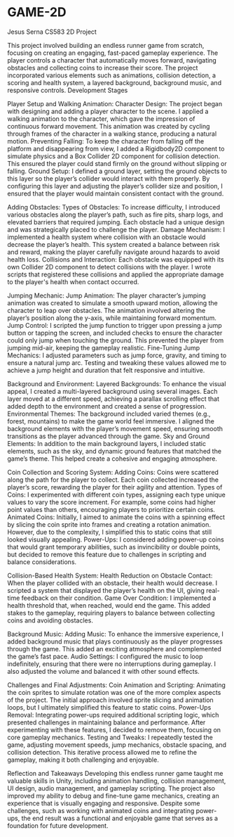 # GAME-2D

Jesus Serna
CS583
2D Project 

This project involved building an endless runner game from scratch, focusing on creating an engaging, fast-paced gameplay experience. The player controls a character that automatically moves forward, navigating obstacles and collecting coins to increase their score. The project incorporated various elements such as animations, collision detection, a scoring and health system, a layered background, background music, and responsive controls.
Development Stages

Player Setup and Walking Animation:
Character Design: The project began with designing and adding a player character to the scene. I applied a walking animation to the character, which gave the impression of continuous forward movement. This animation was created by cycling through frames of the character in a walking stance, producing a natural motion.
Preventing Falling: To keep the character from falling off the platform and disappearing from view, I added a Rigidbody2D component to simulate physics and a Box Collider 2D component for collision detection. This ensured the player could stand firmly on the ground without slipping or falling.
Ground Setup: I defined a ground layer, setting the ground objects to this layer so the player’s collider would interact with them properly. By configuring this layer and adjusting the player’s collider size and position, I ensured that the player would maintain consistent contact with the ground.


Adding Obstacles:
Types of Obstacles: To increase difficulty, I introduced various obstacles along the player’s path, such as fire pits, sharp logs, and elevated barriers that required jumping. Each obstacle had a unique design and was strategically placed to challenge the player.
Damage Mechanism: I implemented a health system where collision with an obstacle would decrease the player’s health. This system created a balance between risk and reward, making the player carefully navigate around hazards to avoid health loss.
Collisions and Interaction: Each obstacle was equipped with its own Collider 2D component to detect collisions with the player. I wrote scripts that registered these collisions and applied the appropriate damage to the player's health when contact occurred.


Jumping Mechanic:
Jump Animation: The player character’s jumping animation was created to simulate a smooth upward motion, allowing the character to leap over obstacles. The animation involved altering the player’s position along the y-axis, while maintaining forward momentum.
Jump Control: I scripted the jump function to trigger upon pressing a jump button or tapping the screen, and included checks to ensure the character could only jump when touching the ground. This prevented the player from jumping mid-air, keeping the gameplay realistic.
Fine-Tuning Jump Mechanics: I adjusted parameters such as jump force, gravity, and timing to ensure a natural jump arc. Testing and tweaking these values allowed me to achieve a jump height and duration that felt responsive and intuitive.


Background and Environment:
Layered Backgrounds: To enhance the visual appeal, I created a multi-layered background using several images. Each layer moved at a different speed, achieving a parallax scrolling effect that added depth to the environment and created a sense of progression.
Environmental Themes: The background included varied themes (e.g., forest, mountains) to make the game world feel immersive. I aligned the background elements with the player’s movement speed, ensuring smooth transitions as the player advanced through the game.
Sky and Ground Elements: In addition to the main background layers, I included static elements, such as the sky, and dynamic ground features that matched the game’s theme. This helped create a cohesive and engaging atmosphere.


Coin Collection and Scoring System:
Adding Coins: Coins were scattered along the path for the player to collect. Each coin collected increased the player’s score, rewarding the player for their agility and attention.
Types of Coins: I experimented with different coin types, assigning each type unique values to vary the score increment. For example, some coins had higher point values than others, encouraging players to prioritize certain coins.
Animated Coins: Initially, I aimed to animate the coins with a spinning effect by slicing the coin sprite into frames and creating a rotation animation. However, due to the complexity, I simplified this to static coins that still looked visually appealing.
Power-Ups: I considered adding power-up coins that would grant temporary abilities, such as invincibility or double points, but decided to remove this feature due to challenges in scripting and balance considerations.


Collision-Based Health System:
Health Reduction on Obstacle Contact: When the player collided with an obstacle, their health would decrease. I scripted a system that displayed the player’s health on the UI, giving real-time feedback on their condition.
Game Over Condition: I implemented a health threshold that, when reached, would end the game. This added stakes to the gameplay, requiring players to balance between collecting coins and avoiding obstacles.


Background Music:
Adding Music: To enhance the immersive experience, I added background music that plays continuously as the player progresses through the game. This added an exciting atmosphere and complemented the game’s fast pace.
Audio Settings: I configured the music to loop indefinitely, ensuring that there were no interruptions during gameplay. I also adjusted the volume and balanced it with other sound effects.


Challenges and Final Adjustments:
Coin Animation and Scripting: Animating the coin sprites to simulate rotation was one of the more complex aspects of the project. The initial approach involved sprite slicing and animation loops, but I ultimately simplified this feature to static coins.
Power-Ups Removal: Integrating power-ups required additional scripting logic, which presented challenges in maintaining balance and performance. After experimenting with these features, I decided to remove them, focusing on core gameplay mechanics.
Testing and Tweaks: I repeatedly tested the game, adjusting movement speeds, jump mechanics, obstacle spacing, and collision detection. This iterative process allowed me to refine the gameplay, making it both challenging and enjoyable.


Reflection and Takeaways
Developing this endless runner game taught me valuable skills in Unity, including animation handling, collision management, UI design, audio management, and gameplay scripting. The project also improved my ability to debug and fine-tune game mechanics, creating an experience that is visually engaging and responsive. Despite some challenges, such as working with animated coins and integrating power-ups, the end result was a functional and enjoyable game that serves as a foundation for future development.

